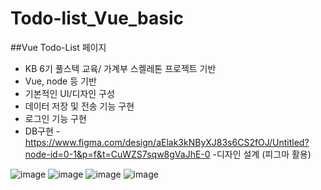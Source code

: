 # Todo-list_Vue_basic
##Vue Todo-List 페이지
- KB 6기 풀스텍 교육/ 가계부 스켈레톤 프로젝트 기반 
- Vue, node 등 기반
- 기본적인 UI/디자인 구성
- 데이터 저장 및 전송 기능 구현
- 로그인 기능 구현
- DB구현
-https://www.figma.com/design/aElak3kNByXJ83s6CS2fOJ/Untitled?node-id=0-1&p=f&t=CuWZS7sqw8gVaJhE-0
-디자인 설계 (피그마 활용)

![image](https://github.com/user-attachments/assets/f0f868fe-cfb0-4f5c-9863-abcbb45b3d80)
![image](https://github.com/user-attachments/assets/459f5f89-8a44-435f-8dfc-c17dee064695)
![image](https://github.com/user-attachments/assets/461e4aae-08af-47f4-a2ef-c5074c293331)
![image](https://github.com/user-attachments/assets/29efd1cf-1a5b-4330-a24e-b04777b80eda)

